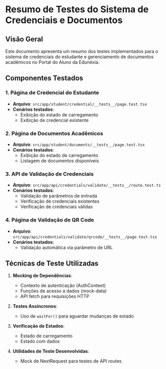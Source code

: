 # Resumo de Testes do Sistema de Credenciais e Documentos

## Visão Geral

Este documento apresenta um resumo dos testes implementados para o sistema de credenciais do estudante e gerenciamento de documentos acadêmicos no Portal do Aluno da Edunéxia.

## Componentes Testados

### 1. Página de Credencial do Estudante
- **Arquivo**: `src/app/student/credential/__tests__/page.test.tsx`
- **Cenários testados**:
  - Exibição do estado de carregamento
  - Exibição de credencial existente

### 2. Página de Documentos Acadêmicos
- **Arquivo**: `src/app/student/documents/__tests__/page.test.tsx`
- **Cenários testados**:
  - Exibição do estado de carregamento
  - Listagem de documentos disponíveis

### 3. API de Validação de Credenciais
- **Arquivo**: `src/app/api/credentials/validate/__tests__/route.test.ts`
- **Cenários testados**:
  - Validação de parâmetros de entrada
  - Verificação de credenciais existentes
  - Verificação de credenciais válidas

### 4. Página de Validação de QR Code
- **Arquivo**: `src/app/api/credentials/validate/qrcode/__tests__/page.test.tsx`
- **Cenários testados**:
  - Validação automática via parâmetro de URL

## Técnicas de Teste Utilizadas

1. **Mocking de Dependências**:
   - Contexto de autenticação (AuthContext)
   - Funções de acesso a dados (mock-data)
   - API fetch para requisições HTTP

2. **Testes Assíncronos**:
   - Uso de `waitFor()` para aguardar mudanças de estado

3. **Verificação de Estados**:
   - Estado de carregamento
   - Estado com dados

4. **Utilidades de Teste Desenvolvidas**:
   - Mock de NextRequest para testes de API routes
